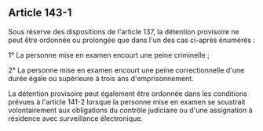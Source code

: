 Article 143-1
----
Sous réserve des dispositions de l'article 137, la détention provisoire ne peut
être ordonnée ou prolongée que dans l'un des cas ci-après énumérés :

1° La personne mise en examen encourt une peine criminelle ;

2° La personne mise en examen encourt une peine correctionnelle d'une durée
égale ou supérieure à trois ans d'emprisonnement.

La détention provisoire peut également être ordonnée dans les conditions prévues
à l'article 141-2 lorsque la personne mise en examen se soustrait volontairement
aux obligations du contrôle judiciaire ou d'une assignation à résidence avec
surveillance électronique.
